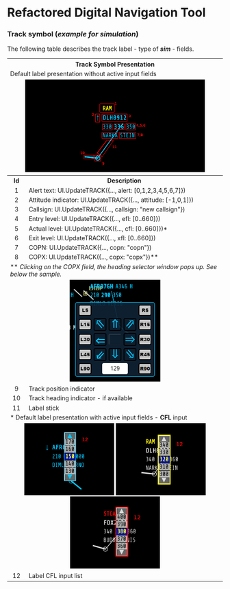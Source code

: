 # Refactored Digital Navigation Tool

### Track symbol (***example for simulation***)
The following table describes the track label - type of ***sim*** - fields.
<table>
<tr>
<th colspan="2">Track Symbol Presentation</th>
</tr>
<tr>
    <td colspan="2">Default label presentation without active input fields</td>
</tr>
<tr><td colspan="2" align="center"><img src="doc/img/ATCUI_sim_label.png"></td></tr>
<tr>
    <th>Id</th>
    <th>Description</th>
</tr>
<tr>
    <td align="center">1</td>
    <td>Alert text: UI.UpdateTRACK({..., alert: [0,1,2,3,4,5,6,7]})</td>
</tr>
<tr>
    <td align="center">2</td>
    <td>Attitude indicator: UI.UpdateTRACK({..., attitude: [-1,0,1]})</td>
</tr>
<tr>
    <td align="center">3</td>
    <td>Callsign: UI.UpdateTRACK({..., callsign: "new callsign"})</td>
</tr>
<tr>
    <td align="center">4</td>
    <td>Entry level: UI.UpdateTRACK({..., efl: [0..660]})</td>
</tr>
<tr>
    <td align="center">5</td>
    <td>Actual level: UI.UpdateTRACK({..., cfl: [0..660]})*</td>
</tr>
<tr>
    <td align="center">6</td>
    <td>Exit level: UI.UpdateTRACK({..., xfl: [0..660]})</td>
</tr>
<tr>
    <td align="center">7</td>
    <td>COPN: UI.UpdateTRACK({..., copn: "copn"})</td>
</tr>
<tr>
    <td align="center">8</td>
    <td>COPX: UI.UpdateTRACK({..., copx: "copx"})**</td>
</tr>
<tr>
    <td colspan="2">** <em>Clicking on the COPX field, the heading selector window pops up. See below the sample.</em></td>
</tr>
<tr>
    <td colspan="2" align="center">
        <img src="doc/img/ATCUI_hdgselector.png">
    </td>
</tr>
<tr>
    <td align="center">9</td>
    <td>Track position indicator</td>
</tr>
<tr>
    <td align="center">10</td>
    <td>Track heading indicator - if available</td>
</tr>
<tr>
    <td align="center">11</td>
    <td>Label stick</td>
</tr>
<tr>
    <td colspan="2">* Default label presentation with active input fields - <b>CFL</b> input</td>
</tr>
<tr>
    <td colspan="2" align="center">
        <img src="doc/img/ATCUI_clfinput.png">
        <img src="doc/img/ATCUI_clfinput_ram.png">
        <img src="doc/img/ATCUI_clfinput_alert.png">
    </td>
</tr>
<tr>
    <td align="center">12</td>
    <td>Label CFL input list</td>
</tr>
</table>
